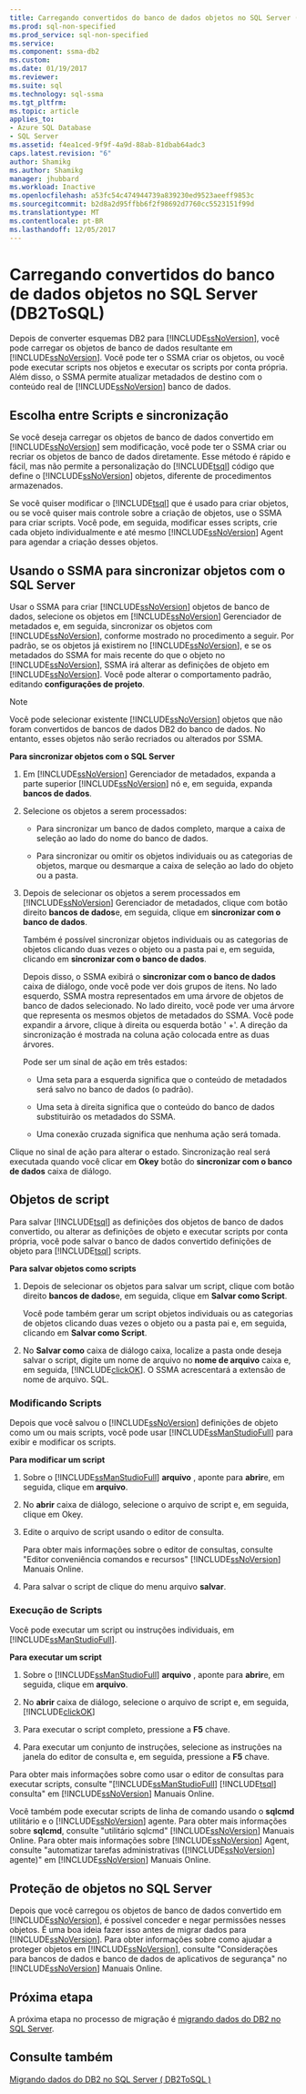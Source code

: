```yaml
---
title: Carregando convertidos do banco de dados objetos no SQL Server (DB2ToSQL) | Microsoft Docs
ms.prod: sql-non-specified
ms.prod_service: sql-non-specified
ms.service: 
ms.component: ssma-db2
ms.custom: 
ms.date: 01/19/2017
ms.reviewer: 
ms.suite: sql
ms.technology: sql-ssma
ms.tgt_pltfrm: 
ms.topic: article
applies_to:
- Azure SQL Database
- SQL Server
ms.assetid: f4ea1ced-9f9f-4a9d-88ab-81dbab64adc3
caps.latest.revision: "6"
author: Shamikg
ms.author: Shamikg
manager: jhubbard
ms.workload: Inactive
ms.openlocfilehash: a53fc54c474944739a839230ed9523aeeff9853c
ms.sourcegitcommit: b2d8a2d95ffbb6f2f98692d7760cc5523151f99d
ms.translationtype: MT
ms.contentlocale: pt-BR
ms.lasthandoff: 12/05/2017
---
```

# <a name="loading-converted-database-objects-into-sql-server-db2tosql"></a>Carregando convertidos do banco de dados objetos no SQL Server (DB2ToSQL)
Depois de converter esquemas DB2 para [!INCLUDE[ssNoVersion](../../includes/ssnoversion_md.md)], você pode carregar os objetos de banco de dados resultante em [!INCLUDE[ssNoVersion](../../includes/ssnoversion_md.md)]. Você pode ter o SSMA criar os objetos, ou você pode executar scripts nos objetos e executar os scripts por conta própria. Além disso, o SSMA permite atualizar metadados de destino com o conteúdo real de [!INCLUDE[ssNoVersion](../../includes/ssnoversion_md.md)] banco de dados.  
  
## <a name="choosing-between-synchronization-and-scripts"></a>Escolha entre Scripts e sincronização  
Se você deseja carregar os objetos de banco de dados convertido em [!INCLUDE[ssNoVersion](../../includes/ssnoversion_md.md)] sem modificação, você pode ter o SSMA criar ou recriar os objetos de banco de dados diretamente. Esse método é rápido e fácil, mas não permite a personalização do [!INCLUDE[tsql](../../includes/tsql_md.md)] código que define o [!INCLUDE[ssNoVersion](../../includes/ssnoversion_md.md)] objetos, diferente de procedimentos armazenados.  
  
Se você quiser modificar o [!INCLUDE[tsql](../../includes/tsql_md.md)] que é usado para criar objetos, ou se você quiser mais controle sobre a criação de objetos, use o SSMA para criar scripts. Você pode, em seguida, modificar esses scripts, crie cada objeto individualmente e até mesmo [!INCLUDE[ssNoVersion](../../includes/ssnoversion_md.md)] Agent para agendar a criação desses objetos.  
  
## <a name="using-ssma-to-synchronize-objects-with-sql-server"></a>Usando o SSMA para sincronizar objetos com o SQL Server  
Usar o SSMA para criar [!INCLUDE[ssNoVersion](../../includes/ssnoversion_md.md)] objetos de banco de dados, selecione os objetos em [!INCLUDE[ssNoVersion](../../includes/ssnoversion_md.md)] Gerenciador de metadados e, em seguida, sincronizar os objetos com [!INCLUDE[ssNoVersion](../../includes/ssnoversion_md.md)], conforme mostrado no procedimento a seguir. Por padrão, se os objetos já existirem no [!INCLUDE[ssNoVersion](../../includes/ssnoversion_md.md)], e se os metadados do SSMA for mais recente do que o objeto no [!INCLUDE[ssNoVersion](../../includes/ssnoversion_md.md)], SSMA irá alterar as definições de objeto em [!INCLUDE[ssNoVersion](../../includes/ssnoversion_md.md)]. Você pode alterar o comportamento padrão, editando **configurações de projeto**.  
  
> [!NOTE]  
> Você pode selecionar existente [!INCLUDE[ssNoVersion](../../includes/ssnoversion_md.md)] objetos que não foram convertidos de bancos de dados DB2 do banco de dados. No entanto, esses objetos não serão recriados ou alterados por SSMA.  
  
**Para sincronizar objetos com o SQL Server**  
  
1.  Em [!INCLUDE[ssNoVersion](../../includes/ssnoversion_md.md)] Gerenciador de metadados, expanda a parte superior [!INCLUDE[ssNoVersion](../../includes/ssnoversion_md.md)] nó e, em seguida, expanda **bancos de dados**.  
  
2.  Selecione os objetos a serem processados:  
  
    -   Para sincronizar um banco de dados completo, marque a caixa de seleção ao lado do nome do banco de dados.  
  
    -   Para sincronizar ou omitir os objetos individuais ou as categorias de objetos, marque ou desmarque a caixa de seleção ao lado do objeto ou a pasta.  
  
3.  Depois de selecionar os objetos a serem processados em [!INCLUDE[ssNoVersion](../../includes/ssnoversion_md.md)] Gerenciador de metadados, clique com botão direito **bancos de dados**e, em seguida, clique em **sincronizar com o banco de dados**.  
  
    Também é possível sincronizar objetos individuais ou as categorias de objetos clicando duas vezes o objeto ou a pasta pai e, em seguida, clicando em **sincronizar com o banco de dados**.  
  
    Depois disso, o SSMA exibirá o **sincronizar com o banco de dados** caixa de diálogo, onde você pode ver dois grupos de itens. No lado esquerdo, SSMA mostra representados em uma árvore de objetos de banco de dados selecionado. No lado direito, você pode ver uma árvore que representa os mesmos objetos de metadados do SSMA. Você pode expandir a árvore, clique à direita ou esquerda botão ' +'. A direção da sincronização é mostrada na coluna ação colocada entre as duas árvores.  
  
    Pode ser um sinal de ação em três estados:  
  
    -   Uma seta para a esquerda significa que o conteúdo de metadados será salvo no banco de dados (o padrão).  
  
    -   Uma seta à direita significa que o conteúdo do banco de dados substituirão os metadados do SSMA.  
  
    -   Uma conexão cruzada significa que nenhuma ação será tomada.  
  
Clique no sinal de ação para alterar o estado. Sincronização real será executada quando você clicar em **Okey** botão do **sincronizar com o banco de dados** caixa de diálogo.  
  
## <a name="scripting-objects"></a>Objetos de script  
Para salvar [!INCLUDE[tsql](../../includes/tsql_md.md)] as definições dos objetos de banco de dados convertido, ou alterar as definições de objeto e executar scripts por conta própria, você pode salvar o banco de dados convertido definições de objeto para [!INCLUDE[tsql](../../includes/tsql_md.md)] scripts.  
  
**Para salvar objetos como scripts**  
  
1.  Depois de selecionar os objetos para salvar um script, clique com botão direito **bancos de dados**e, em seguida, clique em **Salvar como Script**.  
  
    Você pode também gerar um script objetos individuais ou as categorias de objetos clicando duas vezes o objeto ou a pasta pai e, em seguida, clicando em **Salvar como Script**.  
  
2.  No **Salvar como** caixa de diálogo caixa, localize a pasta onde deseja salvar o script, digite um nome de arquivo no **nome de arquivo** caixa e, em seguida, [!INCLUDE[clickOK](../../includes/clickok_md.md)]. O SSMA acrescentará a extensão de nome de arquivo. SQL.  
  
### <a name="modifying-scripts"></a>Modificando Scripts  
Depois que você salvou o [!INCLUDE[ssNoVersion](../../includes/ssnoversion_md.md)] definições de objeto como um ou mais scripts, você pode usar [!INCLUDE[ssManStudioFull](../../includes/ssmanstudiofull_md.md)] para exibir e modificar os scripts.  
  
**Para modificar um script**  
  
1.  Sobre o [!INCLUDE[ssManStudioFull](../../includes/ssmanstudiofull_md.md)] **arquivo** , aponte para **abrir**e, em seguida, clique em **arquivo**.  
  
2.  No **abrir** caixa de diálogo, selecione o arquivo de script e, em seguida, clique em Okey.
  
3.  Edite o arquivo de script usando o editor de consulta.  
  
    Para obter mais informações sobre o editor de consultas, consulte "Editor conveniência comandos e recursos" [!INCLUDE[ssNoVersion](../../includes/ssnoversion_md.md)] Manuais Online.  
  
4.  Para salvar o script de clique do menu arquivo **salvar**.  
  
### <a name="running-scripts"></a>Execução de Scripts  
Você pode executar um script ou instruções individuais, em [!INCLUDE[ssManStudioFull](../../includes/ssmanstudiofull_md.md)].  
  
**Para executar um script**  
  
1.  Sobre o [!INCLUDE[ssManStudioFull](../../includes/ssmanstudiofull_md.md)] **arquivo** , aponte para **abrir**e, em seguida, clique em **arquivo**.  
  
2.  No **abrir** caixa de diálogo, selecione o arquivo de script e, em seguida,[!INCLUDE[clickOK](../../includes/clickok_md.md)]  
  
3.  Para executar o script completo, pressione a **F5** chave.  
  
4.  Para executar um conjunto de instruções, selecione as instruções na janela do editor de consulta e, em seguida, pressione a **F5** chave.  
  
Para obter mais informações sobre como usar o editor de consultas para executar scripts, consulte "[!INCLUDE[ssManStudioFull](../../includes/ssmanstudiofull_md.md)] [!INCLUDE[tsql](../../includes/tsql_md.md)] consulta" em [!INCLUDE[ssNoVersion](../../includes/ssnoversion_md.md)] Manuais Online.  
  
Você também pode executar scripts de linha de comando usando o **sqlcmd** utilitário e o [!INCLUDE[ssNoVersion](../../includes/ssnoversion_md.md)] agente. Para obter mais informações sobre **sqlcmd**, consulte "utilitário sqlcmd" [!INCLUDE[ssNoVersion](../../includes/ssnoversion_md.md)] Manuais Online. Para obter mais informações sobre [!INCLUDE[ssNoVersion](../../includes/ssnoversion_md.md)] Agent, consulte "automatizar tarefas administrativas ([!INCLUDE[ssNoVersion](../../includes/ssnoversion_md.md)] agente)" em [!INCLUDE[ssNoVersion](../../includes/ssnoversion_md.md)] Manuais Online.  
  
## <a name="securing-objects-in-sql-server"></a>Proteção de objetos no SQL Server  
Depois que você carregou os objetos de banco de dados convertido em [!INCLUDE[ssNoVersion](../../includes/ssnoversion_md.md)], é possível conceder e negar permissões nesses objetos. É uma boa ideia fazer isso antes de migrar dados para [!INCLUDE[ssNoVersion](../../includes/ssnoversion_md.md)]. Para obter informações sobre como ajudar a proteger objetos em [!INCLUDE[ssNoVersion](../../includes/ssnoversion_md.md)], consulte "Considerações para bancos de dados e banco de dados de aplicativos de segurança" no [!INCLUDE[ssNoVersion](../../includes/ssnoversion_md.md)] Manuais Online.  
  
## <a name="next-step"></a>Próxima etapa  
A próxima etapa no processo de migração é [migrando dados do DB2 no SQL Server](http://msdn.microsoft.com/en-us/86cbd39f-6dac-409a-9ce1-7dd54403f84b).  
  
## <a name="see-also"></a>Consulte também  
[Migrando dados do DB2 no SQL Server &#40; DB2ToSQL &#41;](../../ssma/db2/migrating-db2-data-into-sql-server-db2tosql.md)  
  
